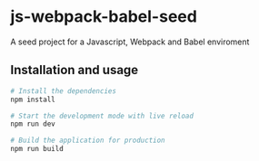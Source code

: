 # js-webpack-babel-seed

A seed project for a Javascript, Webpack and Babel enviroment

## Installation and usage

```bash
# Install the dependencies
npm install

# Start the development mode with live reload
npm run dev

# Build the application for production
npm run build
```
